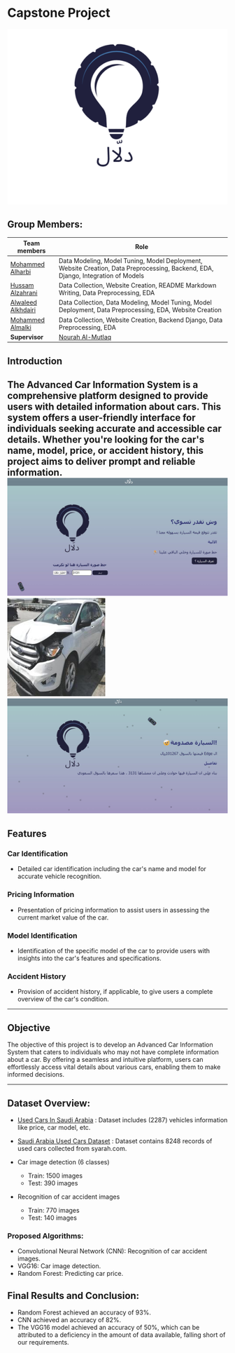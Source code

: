 # Capstone Project
![Car](1.png)


## Group Members:


| Team members      | Role                                                                                                                                                          |
|-------------------|---------------------------------------------------------------------------------------------------------------------------------------------------------------|
| [Mohammed Alharbi](https://github.com/N10dx) | Data Modeling, Model Tuning, Model Deployment, Website Creation, Data Preprocessing, Backend, EDA, Django, Integration of Models                          |
| [Hussam Alzahrani](https://github.com/iHuss24)  | Data Collection, Website Creation, README Markdown Writing, Data Preprocessing, EDA                                                                       |
| [Alwaleed Alkhdairi](https://github.com/AlwaleedAlkhdairi) | Data Collection, Data Modeling, Model Tuning, Model Deployment, Data Preprocessing, EDA, Website Creation                                                    |
| [Mohammed Almalki](https://github.com/Almalki-Mohammed)  | Data Collection, Website Creation, Backend Django, Data Preprocessing, EDA                                                                                  |
|**Supervisor**| [Nourah Al-Mutlaq](github.com/Nourah-AlMutlaq)                                                                                  |


## Introduction

The Advanced Car Information System is a comprehensive platform designed to provide users with detailed information about cars. This system offers a user-friendly interface for individuals seeking accurate and accessible car details. Whether you're looking for the car's name, model, price, or accident history, this project aims to deliver prompt and reliable information.
![Car](3.jpg) 
![Car](2.jpg) 
![Car](4.jpg)
---

## Features

### Car Identification

- Detailed car identification including the car's name and model for accurate vehicle recognition.

### Pricing Information

- Presentation of pricing information to assist users in assessing the current market value of the car.

### Model Identification

- Identification of the specific model of the car to provide users with insights into the car's features and specifications.

### Accident History

- Provision of accident history, if applicable, to give users a complete overview of the car's condition.

---

## Objective

The objective of this project is to develop an Advanced Car Information System that caters to individuals who may not have complete information about a car. By offering a seamless and intuitive platform, users can effortlessly access vital details about various cars, enabling them to make informed decisions.

---

 ## Dataset Overview:

- [Used Cars In Saudi Arabia](https://www.kaggle.com/datasets/reemalruqi/used-cars-in-saudi-arabia) : Dataset includes (2287) vehicles information like price, car model, etc.

- [Saudi Arabia Used Cars Dataset](https://www.kaggle.com/datasets/turkibintalib/saudi-arabia-used-cars-dataset) : Dataset contains 8248 records of used cars collected from syarah.com.

- Car image detection (6 classes)
    - Train: 1500 images
    - Test: 390 images

- Recognition of car accident images
    - Train: 770 images
    - Test: 140 images

### Proposed Algorithms:

- Convolutional Neural Network (CNN): Recognition of car accident images.
- VGG16: Car image detection.
- Random Forest: Predicting car price.

## Final Results and Conclusion:

- Random Forest achieved an accuracy of 93%.
- CNN achieved an accuracy of 82%.
- The VGG16 model achieved an accuracy of 50%, which can be attributed to a deficiency in the amount of data available, falling short of our requirements.
